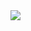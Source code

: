 <img src="https://github-readme-stats.vercel.app/api/top-langs/?username=alexzsk&hide=html,css,jupyter,css,html%20notebook&langs_count=40&layout=donut&theme=transparent">
